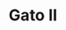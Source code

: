 ---
title: Gato II
date: 
draft: false

# descripcion
description : Dije de plata 925

materials: Plata 925

color: Plateado

dimensions: 2cm largo

code: 02-14-0668

type: "Dijes"

categories: []

price: $1.640,00

# Images
# first image will be shown in the product page
images:
  # - image: "images/path_to_image"
  # La ubicacion de las imagenes es imagenes/Dijes/Dijes.Plata/02-14-0668-gato-ii
  - image: "./images/dijes/plata/02-14-0668.JPG"
---
